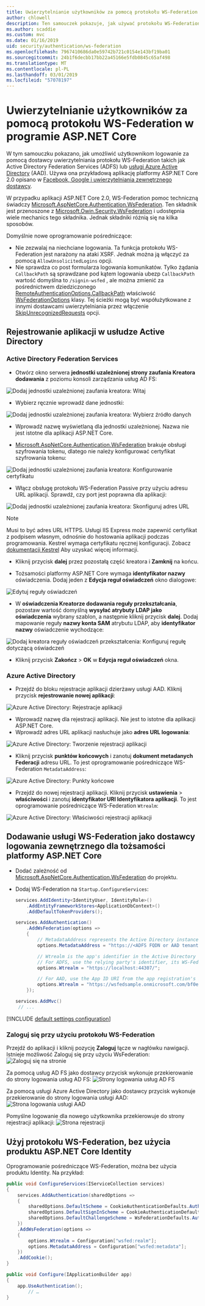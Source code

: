 ```yaml
---
title: Uwierzytelnianie użytkowników za pomocą protokołu WS-Federation w programie ASP.NET Core
author: chlowell
description: Ten samouczek pokazuje, jak używać protokołu WS-Federation w aplikacji ASP.NET Core.
ms.author: scaddie
ms.custom: mvc
ms.date: 01/16/2019
uid: security/authentication/ws-federation
ms.openlocfilehash: 7967410686da0e59742b721c0154e143bf19ba01
ms.sourcegitcommit: 24b1f6decbb17bb22a45166e5fdb0845c65af498
ms.translationtype: MT
ms.contentlocale: pl-PL
ms.lasthandoff: 03/01/2019
ms.locfileid: "57078197"
---
```

# <a name="authenticate-users-with-ws-federation-in-aspnet-core"></a>Uwierzytelnianie użytkowników za pomocą protokołu WS-Federation w programie ASP.NET Core

W tym samouczku pokazano, jak umożliwić użytkownikom logowanie za pomocą dostawcy uwierzytelniania protokołu WS-Federation takich jak Active Directory Federation Services (ADFS) lub [usługi Azure Active Directory](/azure/active-directory/) (AAD). Używa ona przykładową aplikację platformy ASP.NET Core 2.0 opisano w [Facebook, Google i uwierzytelniania zewnętrznego dostawcy](xref:security/authentication/social/index).

W przypadku aplikacji ASP.NET Core 2.0, WS-Federation pomoc techniczną świadczy [Microsoft.AspNetCore.Authentication.WsFederation](https://www.nuget.org/packages/Microsoft.AspNetCore.Authentication.WsFederation). Ten składnik jest przenoszone z [Microsoft.Owin.Security.WsFederation](https://www.nuget.org/packages/Microsoft.Owin.Security.WsFederation) i udostępnia wiele mechanics tego składnika. Jednak składniki różnią się na kilka sposobów.

Domyślnie nowe oprogramowanie pośredniczące:

* Nie zezwalaj na niechciane logowania. Ta funkcja protokołu WS-Federation jest narażony na ataki XSRF. Jednak można ją włączyć za pomocą `AllowUnsolicitedLogins` opcji.
* Nie sprawdza co post formularza logowania komunikatów. Tylko żądania `CallbackPath` są sprawdzane pod kątem logowania ubezp `CallbackPath` wartość domyślna to `/signin-wsfed` , ale można zmienić za pośrednictwem dziedziczonego [RemoteAuthenticationOptions.CallbackPath](/dotnet/api/microsoft.aspnetcore.authentication.remoteauthenticationoptions.callbackpath) właściwość [ WsFederationOptions](/dotnet/api/microsoft.aspnetcore.authentication.wsfederation.wsfederationoptions) klasy. Tej ścieżki mogą być współużytkowane z innymi dostawcami uwierzytelniania przez włączenie [SkipUnrecognizedRequests](/dotnet/api/microsoft.aspnetcore.authentication.wsfederation.wsfederationoptions.skipunrecognizedrequests) opcji.

## <a name="register-the-app-with-active-directory"></a>Rejestrowanie aplikacji w usłudze Active Directory

### <a name="active-directory-federation-services"></a>Active Directory Federation Services

* Otwórz okno serwera **jednostki uzależnionej strony zaufania Kreatora dodawania** z poziomu konsoli zarządzania usług AD FS:

![Dodaj jednostki uzależnionej zaufania kreatora: Witaj](ws-federation/_static/AdfsAddTrust.png)

* Wybierz ręcznie wprowadź dane jednostki:

![Dodaj jednostki uzależnionej zaufania kreatora: Wybierz źródło danych](ws-federation/_static/AdfsSelectDataSource.png)

* Wprowadź nazwę wyświetlaną dla jednostki uzależnionej. Nazwa nie jest istotne dla aplikacji ASP.NET Core.

* [Microsoft.AspNetCore.Authentication.WsFederation](https://www.nuget.org/packages/Microsoft.AspNetCore.Authentication.WsFederation) brakuje obsługi szyfrowania tokenu, dlatego nie należy konfigurować certyfikat szyfrowania tokenu:

![Dodaj jednostki uzależnionej zaufania kreatora: Konfigurowanie certyfikatu](ws-federation/_static/AdfsConfigureCert.png)

* Włącz obsługę protokołu WS-Federation Passive przy użyciu adresu URL aplikacji. Sprawdź, czy port jest poprawna dla aplikacji:

![Dodaj jednostki uzależnionej zaufania kreatora: Skonfiguruj adres URL](ws-federation/_static/AdfsConfigureUrl.png)

> [!NOTE]
> Musi to być adres URL HTTPS. Usługi IIS Express może zapewnić certyfikat z podpisem własnym, odnośnie do hostowania aplikacji podczas programowania. Kestrel wymaga certyfikatu ręcznej konfiguracji. Zobacz [dokumentacji Kestrel](xref:fundamentals/servers/kestrel) Aby uzyskać więcej informacji.

* Kliknij przycisk **dalej** przez pozostałą część kreatora i **Zamknij** na końcu.

* Tożsamości platformy ASP.NET Core wymaga **identyfikator nazwy** oświadczenia. Dodaj jeden z **Edycja reguł oświadczeń** okno dialogowe:

![Edytuj reguły oświadczeń](ws-federation/_static/EditClaimRules.png)

* W **oświadczenia Kreatorze dodawania reguły przekształcania**, pozostaw wartość domyślną **wysyłać atrybuty LDAP jako oświadczenia** wybrany szablon, a następnie kliknij przycisk **dalej**. Dodaj mapowanie reguły **nazwy konta SAM** atrybutu LDAP, aby **identyfikator nazwy** oświadczenie wychodzące:

![Dodaj kreatora reguły oświadczeń przekształcenia: Konfiguruj regułę dotyczącą oświadczeń](ws-federation/_static/AddTransformClaimRule.png)

* Kliknij przycisk **Zakończ** > **OK** w **Edycja reguł oświadczeń** okna.

### <a name="azure-active-directory"></a>Azure Active Directory

* Przejdź do bloku rejestracje aplikacji dzierżawy usługi AAD. Kliknij przycisk **rejestrowanie nowej aplikacji**:

![Azure Active Directory: Rejestracje aplikacji](ws-federation/_static/AadNewAppRegistration.png)

* Wprowadź nazwę dla rejestracji aplikacji. Nie jest to istotne dla aplikacji ASP.NET Core.
* Wprowadź adres URL aplikacji nasłuchuje jako **adres URL logowania**:

![Azure Active Directory: Tworzenie rejestracji aplikacji](ws-federation/_static/AadCreateAppRegistration.png)

* Kliknij przycisk **punktów końcowych** i zanotuj **dokument metadanych Federacji** adresu URL. To jest oprogramowanie pośredniczące WS-Federation `MetadataAddress`:

![Azure Active Directory: Punkty końcowe](ws-federation/_static/AadFederationMetadataDocument.png)

* Przejdź do nowej rejestracji aplikacji. Kliknij przycisk **ustawienia** > **właściwości** i zanotuj **identyfikator URI Identyfikatora aplikacji**. To jest oprogramowanie pośredniczące WS-Federation `Wtrealm`:

![Azure Active Directory: Właściwości rejestracji aplikacji](ws-federation/_static/AadAppIdUri.png)

## <a name="add-ws-federation-as-an-external-login-provider-for-aspnet-core-identity"></a>Dodawanie usługi WS-Federation jako dostawcy logowania zewnętrznego dla tożsamości platformy ASP.NET Core

* Dodać zależność od [Microsoft.AspNetCore.Authentication.WsFederation](https://www.nuget.org/packages/Microsoft.AspNetCore.Authentication.WsFederation) do projektu.
* Dodaj WS-Federation na `Startup.ConfigureServices`:

    ```csharp
    services.AddIdentity<IdentityUser, IdentityRole>()
        .AddEntityFrameworkStores<ApplicationDbContext>()
        .AddDefaultTokenProviders();

    services.AddAuthentication()
        .AddWsFederation(options =>
        {
            // MetadataAddress represents the Active Directory instance used to authenticate users.
            options.MetadataAddress = "https://<ADFS FQDN or AAD tenant>/FederationMetadata/2007-06/FederationMetadata.xml";

            // Wtrealm is the app's identifier in the Active Directory instance.
            // For ADFS, use the relying party's identifier, its WS-Federation Passive protocol URL:
            options.Wtrealm = "https://localhost:44307/";

            // For AAD, use the App ID URI from the app registration's Properties blade:
            options.Wtrealm = "https://wsfedsample.onmicrosoft.com/bf0e7e6d-056e-4e37-b9a6-2c36797b9f01";
        });

    services.AddMvc()
     // ...
    ```

[!INCLUDE [default settings configuration](social/includes/default-settings.md)]

### <a name="log-in-with-ws-federation"></a>Zaloguj się przy użyciu protokołu WS-Federation

Przejdź do aplikacji i kliknij pozycję **Zaloguj** łącze w nagłówku nawigacji. Istnieje możliwość Zaloguj się przy użyciu WsFederation: ![Zaloguj się na stronie](ws-federation/_static/WsFederationButton.png)

Za pomocą usług AD FS jako dostawcy przycisk wykonuje przekierowanie do strony logowania usług AD FS: ![Strony logowania usług AD FS](ws-federation/_static/AdfsLoginPage.png)

Za pomocą usługi Azure Active Directory jako dostawcy przycisk wykonuje przekierowanie do strony logowania usługi AAD: ![Strona logowania usługi AAD](ws-federation/_static/AadSignIn.png)

Pomyślne logowanie dla nowego użytkownika przekierowuje do strony rejestracji aplikacji: ![Strona rejestracji](ws-federation/_static/Register.png)

## <a name="use-ws-federation-without-aspnet-core-identity"></a>Użyj protokołu WS-Federation, bez użycia produktu ASP.NET Core Identity

Oprogramowanie pośredniczące WS-Federation, można bez użycia produktu Identity. Na przykład:

```csharp
public void ConfigureServices(IServiceCollection services)
{
    services.AddAuthentication(sharedOptions =>
    {
        sharedOptions.DefaultScheme = CookieAuthenticationDefaults.AuthenticationScheme;
        sharedOptions.DefaultSignInScheme = CookieAuthenticationDefaults.AuthenticationScheme;
        sharedOptions.DefaultChallengeScheme = WsFederationDefaults.AuthenticationScheme;
    })
    .AddWsFederation(options =>
    {
        options.Wtrealm = Configuration["wsfed:realm"];
        options.MetadataAddress = Configuration["wsfed:metadata"];
    })
    .AddCookie();
}

public void Configure(IApplicationBuilder app)
{
    app.UseAuthentication();
        // …
}
```
